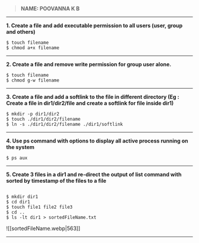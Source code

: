 > **NAME: POOVANNA K B**

---


**1.  Create a file and add executable permission to all users (user, group and others)** 
```
$ touch filename
$ chmod a+x filename
```

---

**2. Create a file and remove write permission for group user alone.**
```
$ touch filename
$ chmod g-w filename
```
 
---

**3. Create a file and add a softlink to the file in different directory (Eg : Create a file in dir1/dir2/file and create a softlink for file inside dir1)**
```
$ mkdir -p dir1/dir2
$ touch ./dir1/dir2/filename
$ ln -s ./dir1/dir2/filename ./dir1/softlink
```

---

**4. Use ps command with options to display all active process running on the system**
```
$ ps aux
```

---

**5. Create 3 files in a dir1 and re-direct the output of list command with sorted by timestamp of the files to a file**
```

$ mkdir dir1
$ cd dir1
$ touch file1 file2 file3
$ cd ..
$ ls -lt dir1 > sortedFileName.txt
```

![[sortedFileName.webp|563]]

---






